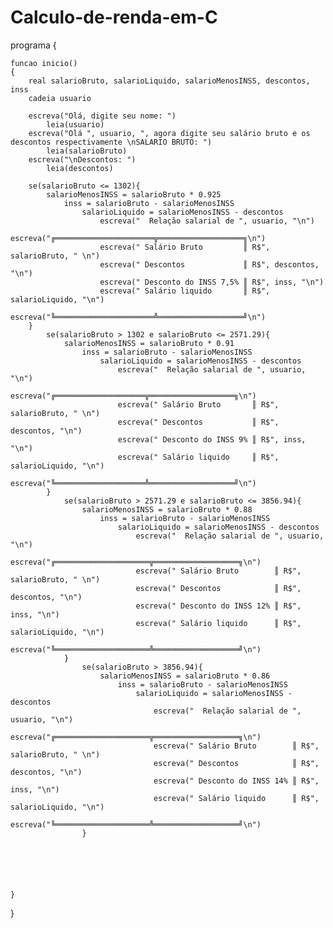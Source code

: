 # Calculo-de-renda-em-C
programa
{
	
	funcao inicio()
	{
		real salarioBruto, salarioLiquido, salarioMenosINSS, descontos, inss
		cadeia usuario

		escreva("Olá, digite seu nome: ")
			leia(usuario)
		escreva("Olá ", usuario, ", agora digite seu salário bruto e os descontos respectivamente \nSALARIO BRUTO: ")
			leia(salarioBruto)
		escreva("\nDescontos: ")
			leia(descontos)

		se(salarioBruto <= 1302){
			salarioMenosINSS = salarioBruto * 0.925
				inss = salarioBruto - salarioMenosINSS
					salarioLiquido = salarioMenosINSS - descontos
						escreva("  Relação salarial de ", usuario, "\n")
						escreva("╔══════════════════════╦═══════════════════╗\n")
						escreva(" Salário Bruto         ║ R$", salarioBruto, " \n")
						escreva(" Descontos             ║ R$", descontos, "\n")
						escreva(" Desconto do INSS 7,5% ║ R$", inss, "\n")
						escreva(" Salário liquido       ║ R$", salarioLiquido, "\n")
           				escreva("╚══════════════════════╩═══════════════════╝\n")
		}
			se(salarioBruto > 1302 e salarioBruto <= 2571.29){
				salarioMenosINSS = salarioBruto * 0.91
					inss = salarioBruto - salarioMenosINSS	
						salarioLiquido = salarioMenosINSS - descontos
							escreva("  Relação salarial de ", usuario, "\n")	
           					escreva("╔════════════════════╦═══════════════════╗\n")
							escreva(" Salário Bruto       ║ R$", salarioBruto, " \n")
							escreva(" Descontos           ║ R$", descontos, "\n")
							escreva(" Desconto do INSS 9% ║ R$", inss, "\n")
							escreva(" Salário liquido     ║ R$", salarioLiquido, "\n")
           					escreva("╚════════════════════╩═══════════════════╝\n")
			}
				se(salarioBruto > 2571.29 e salarioBruto <= 3856.94){
					salarioMenosINSS = salarioBruto * 0.88
						inss = salarioBruto - salarioMenosINSS	
							salarioLiquido = salarioMenosINSS - descontos
								escreva("  Relação salarial de ", usuario, "\n")
								escreva("╔═════════════════════╦═══════════════════╗\n")
								escreva(" Salário Bruto        ║ R$", salarioBruto, " \n")
								escreva(" Descontos            ║ R$", descontos, "\n")
								escreva(" Desconto do INSS 12% ║ R$", inss, "\n")
								escreva(" Salário liquido      ║ R$", salarioLiquido, "\n")
           						escreva("╚═════════════════════╩═══════════════════╝\n")
				}				
					se(salarioBruto > 3856.94){
						salarioMenosINSS = salarioBruto * 0.86
							inss = salarioBruto - salarioMenosINSS
								salarioLiquido = salarioMenosINSS - descontos
									escreva("  Relação salarial de ", usuario, "\n")
									escreva("╔═════════════════════╦═══════════════════╗\n")
									escreva(" Salário Bruto        ║ R$", salarioBruto, " \n")
									escreva(" Descontos            ║ R$", descontos, "\n")
									escreva(" Desconto do INSS 14% ║ R$", inss, "\n")
									escreva(" Salário liquido      ║ R$", salarioLiquido, "\n")
           							escreva("╚═════════════════════╩═══════════════════╝\n")	
					}
						
		

						
		
		
	}
}
